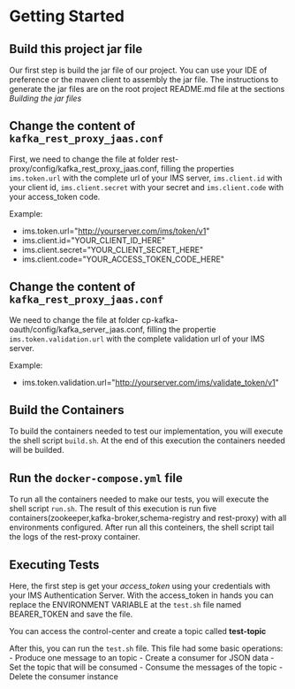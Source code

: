 # Getting Started

## Build this project jar file

Our first step is build the jar file of our project. You can use your IDE of preference or the maven client to assembly the jar file. The instructions to generate the jar files are on the root project README.md file at the sections *Building the jar files*

## Change the content of `kafka_rest_proxy_jaas.conf`

First, we need to change the file at folder rest-proxy/config/kafka_rest_proxy_jaas.conf, filling the properties `ims.token.url` with the complete url of your IMS server, `ims.client.id` with your client id, `ims.client.secret` with your secret and `ims.client.code` with your access_token code.

Example:

- ims.token.url="http://yourserver.com/ims/token/v1"
- ims.client.id="YOUR_CLIENT_ID_HERE"
- ims.client.secret="YOUR_CLIENT_SECRET_HERE"
- ims.client.code="YOUR_ACCESS_TOKEN_CODE_HERE"

## Change the content of `kafka_rest_proxy_jaas.conf`

We need to change the file at folder cp-kafka-oauth/config/kafka_server_jaas.conf, filling the propertie `ims.token.validation.url` with the complete validation url of your IMS server.

Example:

- ims.token.validation.url="http://yourserver.com/ims/validate_token/v1"

## Build the Containers

To build the containers needed to test our implementation, you will execute the shell script `build.sh`. At the end of this execution the containers needed will be builded.

## Run the `docker-compose.yml` file

To run all the containers needed to make our tests, you will execute the shell script `run.sh`. The result of this execution is run five containers(zookeeper,kafka-broker,schema-registry and rest-proxy) with all environments configured.
After run all this conteiners, the shell script tail the logs of the rest-proxy container.

## Executing Tests

Here, the first step is get your *access_token* using your credentials with your IMS Authentication Server. With the access_token in hands you can replace the ENVIRONMENT VARIABLE at the `test.sh` file named BEARER_TOKEN and save the file.

You can access the control-center and create a topic called **test-topic**

After this, you can run the `test.sh` file. This file had some basic operations:
    - Produce one message to an topic
    - Create a consumer for JSON data
    - Set the topic that will be consumed
    - Consume the messages of the topic
    - Delete the consumer instance
